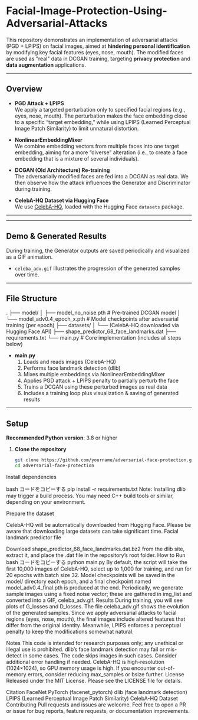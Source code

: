 # Facial-Image-Protection-Using-Adversarial-Attacks

This repository demonstrates an implementation of adversarial attacks (PGD + LPIPS) on facial images, aimed at **hindering personal identification** by modifying key facial features (eyes, nose, mouth). The modified faces are used as "real" data in DCGAN training, targeting **privacy protection** and **data augmentation** applications.

---

## Overview

- **PGD Attack + LPIPS**  
  We apply a targeted perturbation only to specified facial regions (e.g., eyes, nose, mouth). The perturbation makes the face embedding close to a specific “target embedding,” while using LPIPS (Learned Perceptual Image Patch Similarity) to limit unnatural distortion.

- **NonlinearEmbeddingMixer**  
  We combine embedding vectors from multiple faces into one target embedding, aiming for a more “diverse” alteration (i.e., to create a face embedding that is a mixture of several individuals).

- **DCGAN (Old Architecture) Re-training**  
  The adversarially modified faces are fed into a DCGAN as real data. We then observe how the attack influences the Generator and Discriminator during training.

- **CelebA-HQ Dataset via Hugging Face**  
  We use [CelebA-HQ](https://arxiv.org/abs/1710.10196), loaded with the Hugging Face `datasets` package.

---

<!-- You could insert a diagram or sample facial image modifications here, for better illustration (e.g.): -->
<!-- ![Overall Architecture](path/to/architecture.png) -->

---

## Demo & Generated Results

During training, the Generator outputs are saved periodically and visualized as a GIF animation.  
- `celeba_adv.gif` illustrates the progression of the generated samples over time.

<!-- Insert actual generated sample images or GIFs here (e.g.): -->
<!-- ![Sample Generation](path/to/generated_samples.gif) -->

---

## File Structure
. ├── model/ │ ├── model_no_noise.pth # Pre-trained DCGAN model │ └── model_adv0.4_epoch_x.pth # Model checkpoints after adversarial training (per epoch) ├── datasets/ │ └── (CelebA-HQ downloaded via Hugging Face API) ├── shape_predictor_68_face_landmarks.dat ├── requirements.txt └── main.py # Core implementation (includes all steps below)


- **main.py**  
  1. Loads and reads images (CelebA-HQ)  
  2. Performs face landmark detection (dlib)  
  3. Mixes multiple embeddings via NonlinearEmbeddingMixer  
  4. Applies PGD attack + LPIPS penalty to partially perturb the face  
  5. Trains a DCGAN using these perturbed images as real data  
  6. Includes a training loop plus visualization & saving of generated results  

---

## Setup

**Recommended Python version**: 3.8 or higher

1. **Clone the repository**  
   ```bash
   git clone https://github.com/yourname/adversarial-face-protection.git
   cd adversarial-face-protection
Install dependencies

bash
コードをコピーする
pip install -r requirements.txt
Note: Installing dlib may trigger a build process. You may need C++ build tools or similar, depending on your environment.

Prepare the dataset

CelebA-HQ will be automatically downloaded from Hugging Face.
Please be aware that downloading large datasets can take significant time.
Facial landmark predictor file

Download shape_predictor_68_face_landmarks.dat.bz2 from the dlib site, extract it, and place the .dat file in the repository’s root folder.
How to Run
bash
コードをコピーする
python main.py
By default, the script will take the first 10,000 images of CelebA-HQ, select up to 1,000 for training, and run for 20 epochs with batch size 32.
Model checkpoints will be saved in the model/ directory each epoch, and a final checkpoint named model_adv0.4_final.pth is produced at the end.
Periodically, we generate sample images using a fixed noise vector; these are gathered in img_list and converted into a GIF, celeba_adv.gif.
Results
During training, you will see plots of G_losses and D_losses. The file celeba_adv.gif shows the evolution of the generated samples.
Since we apply adversarial attacks to facial regions (eyes, nose, mouth), the final images include altered features that differ from the original identity. Meanwhile, LPIPS enforces a perceptual penalty to keep the modifications somewhat natural.
<!-- You can insert a loss plot or before/after images here for further clarity --> <!-- ![Loss Curve](path/to/loss_plot.png) --> <!-- ![Before & After Attack](path/to/before_after.png) -->
Notes
This code is intended for research purposes only; any unethical or illegal use is prohibited.
dlib’s face landmark detection may fail or mis-detect in some cases. The code skips images in such cases. Consider additional error handling if needed.
CelebA-HQ is high-resolution (1024×1024), so GPU memory usage is high. If you encounter out-of-memory errors, consider reducing max_samples or bsize further.
License
Released under the MIT License. Please see the LICENSE file for details.

Citation
FaceNet PyTorch (facenet_pytorch)
dlib (face landmark detection)
LPIPS (Learned Perceptual Image Patch Similarity)
CelebA-HQ Dataset
Contributing
Pull requests and issues are welcome. Feel free to open a PR or issue for bug reports, feature requests, or documentation improvements.


